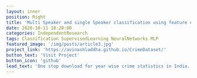 ```yaml
---
layout: inner
position: Right
title: 'Multi Speaker and single Speaker classification using feature engineering.'
date: 2020-10-11 18:28:00
categories: IndependentResearch
tags: Classification SupervisedLearning NeuralNetworks MLP
featured_image: '/img/posts/article3.jpg'
project_link: 'https://avinashladdha.github.io/CrimeDataset/'
button_text: 'Visit Project'
button_icon: 'github'
lead_text: 'One stop download for year wise crime statistics in India.'
---
```


